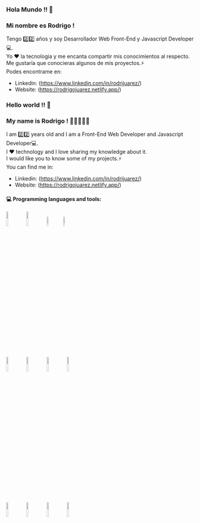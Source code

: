 ### Hola Mundo !! 👋
### Mi nombre es Rodrigo ! 

Tengo 2️⃣2️⃣ años y soy Desarrollador Web Front-End y Javascript Developer💻. <br>
Yo ❤ la tecnologia y me encanta compartir mis conocimientos al respecto. <br>
Me gustaría que conocieras algunos de mis proyectos.⚡<br>
Podes encontrame en: 

- Linkedin: (https://www.linkedin.com/in/rodrijuarez/)
- Website: (https://rodrigojuarez.netlify.app/) 

### Hello world !! 👋
### My name is Rodrigo ! 👦🏻👨🏻‍💻

I am 2️⃣2️⃣ years old and I am a Front-End Web Developer and Javascript Developer💻.<br>
I ❤ technology and I love sharing my knowledge about it. <br>
I would like you to know some of my projects.⚡<br>
You can find me in:

- Linkedin: (https://www.linkedin.com/in/rodrijuarez/)
- Website: (https://rodrigojuarez.netlify.app/) 
#### :computer: Programming languages and tools: 
<p>

<code><img width="10%" src="https://1.bp.blogspot.com/-NGHwBncyA68/UiMm_8b2ZUI/AAAAAAAAAnA/17OGXCKI4zE/s1600/Logo+HTML5.JPG"></code>
<code><img width="10%" src="https://fthmb.tqn.com/zrcb1zA4Vi47uULJhJKJdcshBgk=/1024x1024/filters:fill(auto,1)/css3-57b597e85f9b58b5c2b338de.png"></code>
<code><img width="8%" src="https://c1.staticflickr.com/4/3701/19224697601_6b600f21eb.jpg"></code>
<code><img width="8%" src="https://th.bing.com/th/id/OIP.0deiOq8NuLt9AuJJTW7FiwHaHa?pid=Api&rs=1"></code>
<br />
<code><img width="10%" src="https://mktlr.com/img/icons/es6.png"></code>
<code><img width="10%" src="https://th.bing.com/th/id/OIP.No0ZC8WuPgnThx8L1fm9hwHaHa?pid=Api&rs=1"></code>
<code><img width="10%" src="https://th.bing.com/th/id/OIP.33CwBYkmnMfpA9Djup22JwHaHa?pid=Api&rs=1"></code>
<code><img width="10%" src="https://blog.hyperiondev.com/wp-content/uploads/2018/09/Blog-Article-MERN-Stack.jpg"></code>
<br />
<code><img width="10%" src="https://raw.githubusercontent.com/reactjs/redux/master/logo/logo-title-dark.png"></code>
<code><img width="10%" src="https://www.webrexstudio.com/wp-content/uploads/2019/06/Node-js.jpg"></code>
<code><img width="10%" src="https://www.filepicker.io/api/file/94gIW7R2QcaovjJVVuI9"></code>
<code><img width="10%" src="https://i.pinimg.com/originals/83/1c/14/831c14fcebd3f448a0c3cbc0f69534fc.jpg"></code>
</p>
